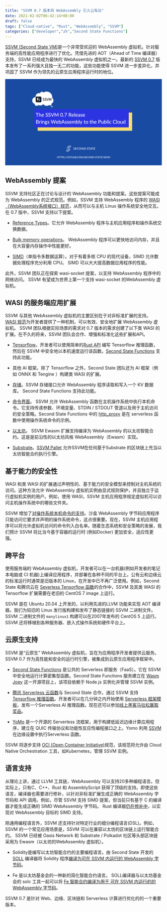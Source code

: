 ```yaml
---
title: "SSVM 0.7 版本将 WebAssembly 引入公有云"
date: 2021-02-02T06:42:14+08:00
draft: false
tags: ["Cloud-native", "Rust", "WebAssembly", "SSVM"]
categories: ["developer","zh","Second State Functions"]
---
```



[SSVM (Second State VM)](https://www.secondstate.io/ssvm/)是一个非常受欢迎的 WebAssembly 虚拟机，针对服务端的高性能应用程序进行了优化。凭借先进的 AOT（Ahead of Time 编译器）支持，SSVM 已经成为最快的 WebAssembly 虚拟机之一。最新的 [SSVM 0.7](https://github.com/second-state/SSVM/releases/tag/0.7.3) 版本发布了一系列强大且独一无二的功能，这些功能使得 SSVM 进一步差异化，并巩固了 SSVM 作为领先的云原生应用程序运行时的地位。 

![SSVM 0.7 release](/images/20210201-ssvm-0-7-release.png)

## WebAssembly 提案 

SSVM 支持社区正在讨论与设计的 WebAssembly 功能和提案。这些提案可能成为 WebAssembly 的正式规范。例如，SSVM 支持 WebAssembly 程序的 [WASI（WebAssembly系统接口）规范](https://github.com/WebAssembly/WASI)，从而可以与主机 Linux 操作系统安全地交互。在 0.7 版中，SSVM 支持以下提案。 

* [Reference Types](https://webassembly.github.io/reference-types/core/)。它允许 WebAssembly 程序与主机应用程序和操作系统交换数据。

* [Bulk memory operations](https://github.com/WebAssembly/bulk-memory-operations/blob/master/proposals/bulk-memory-operations/Overview.md)。 WebAssembly 程序可以更快地访问内存，并且在大容量内存操作中性能更好。

* [SIMD](https://github.com/WebAssembly/simd)（单指令多数据运算）。对于有着多核 CPU 的现代设备，SIMD 允许数据处理程序充分利用 CPU。 SIMD 可以大大提高数据应用程序的性能。


此外，SSVM 团队正在探索 wasi-socket 提案，以支持 WebAssembly 程序中的网络访问。 SSVM 有望成为世界上第一个支持 wasi-socket 的WebAssembly 虚拟机。 


##  WASI 的服务端应用扩展 

SSVM 与其他 WebAssembly 虚拟机的主要区别在于对非标准扩展的支持。 [WASI 规范](https://github.com/WebAssembly/WASI)为开发者提供了一种机制，可以有效、安全地扩展 WebAssembly 虚拟机。 SSVM 团队根据实际场景的需求对 0.7 版本的需求创建了以下类 WASI 的扩展。在不久的将来，SSVM 团队会合作、增强和标准化这些扩展和API。 

* [Tensorflow](https://github.com/second-state/ssvm-tensorflow)。开发者可以使用简单的[Rust API](https://crates.io/crates/ssvm_tensorflow_interface) 编写 Tensorflow 推理函数，然后在 SSVM 中安全地以本机速度运行该函数。[Second State Functions](https://www.secondstate.io/faas/) 支持此功能。

* 其他 AI 框架。除了 Tensorflow 之外，Second State 团队还为 AI 框架（例如 ONNX 和 Tengine ）构建类 WASI 的扩展。

* [存储](https://github.com/second-state/ssvm-storage)。SSVM 存储接口允许 WebAssembly 程序读取和写入一个 KV 数据库。 Second State Functions 支持此功能。

* [命令界面](https://github.com/second-state/ssvm_process_interface)。 SSVM 允许 WebAssembly 函数在主机操作系统中执行本机命令。它支持传递参数、环境变量、STDIN / STDOUT 管道以及用于主机访问的安全策略。Second State Functions 中的 [http_proxy](https://www.secondstate.io/articles/internet-of-functions-http-proxy/) 是在 serverless 函数中使用操作系统命令的示例。

* [以太坊](https://github.com/second-state/ssvm-evmc)。 SSVM Ewasm 扩展支持编译为 WebAssembly 的以太坊智能合约。这是是前沿性的以太坊风格 WebAssembly（Ewasm）实现。

* [Substrate](https://github.com/second-state/substrate-ssvm-node)。[SSVM Pallet](https://github.com/second-state/pallet-ssvm) 允许SSVM在任何基于Substrate 的区块链上充当以太坊智能合约执行引擎。


## 基于能力的安全性 

WASI 和类 WASI 的扩展通过声明性的、基于能力的安全模型来控制对主机系统的访问。这种方法允许 WebAssembly 虚拟机实例由显式规则保护，并且独立于运行虚拟机实例的用户。例如，使用 WASI，SSVM 主机应用程序规定虚拟机可以访问主机操作系统中的哪些文件夹。 

SSVM 增加了[对操作系统本机命令的支持](https://www.secondstate.io/articles/command-process/)。沙盒 WebAssembly 字节码应用程序只能访问它要求并声明的操作系统命令，这点很重要。现在，SSVM 主机应用程序可以将允许虚拟机访问的命令列入白名单。随着生态系统和安全策略的发展，我们预计 SSVM 将比当今基于容器的运行时 (例如Docker) 更加安全，适应性更强。 


## 跨平台 

使用服务端的 WebAssembly 虚拟机，开发者可以在一台机器(例如开发者的笔记本电脑或 CI 机器)上编译应用程序，并部署在各种不同的平台上。公有云和边缘云的标准运行时通常是旧版本的 Linux，在开发中已不再广泛使用。例如，Second State 和腾讯云在 [Severless Tensorflow 函数](https://github.com/second-state/tencent-tensorflow-scf)的合作中，SSVM 及其类 WASI 的 Tensorflow 扩展需要在老旧的 CentOS 7 image 上运行。 


SSVM 是在 Ubuntu 20.04 上开发的，以利用先进的LLVM 功能来实现 AOT 编译器。我们为较旧的 Linux 发行版构建和发布了静态链接的 SSVM 二进制文件。 SSVM 二进制文件的 `manylinux1` 构建可以在2007年发布的 CentOS 5 上运行。SSVM 还将移植到各种服务器、嵌入式操作系统和硬件平台上。 


## 云原生支持 

SSVM 是“云原生” WebAssembly 虚拟机，旨在为应用程序开发者提供云服务。SSVM 0.7 作为高性能和安全的运行时引擎，被集成到云原生应用程序框架中。 


* [Second State Functions](https://www.secondstate.io/faas/) 是公共的 Serverless 即服务（FaaS）。它在 SSVM 中安全地运行计算密集型函数。Second State Functions 服务建立在 [Wasm Joey](https://github.com/second-state/wasm-joey) 这一开源项目上，该项目依赖于 Node.js 实例化并管理 SSVM 实例。

* [腾讯 Serverless 云函数](https://intl.cloud.tencent.com/product/scf)与 Second State 合作，通过 SSVM 支持 [Tensorflow 推理函数](https://www.secondstate.io/articles/wasi-tensorflow/)。开发者可以在几分钟之内开始使用 [Serverless 框架模板](https://github.com/second-state/tencent-tensorflow-scf)，发布一个Serverless AI 推理函数。现在还可以参加[线上黑客马拉松赢取奖品](https://mp.weixin.qq.com/s/ur8l_tIGXOXoW7lf1LTSOg)。

* [YoMo](https://github.com/yomorun/yomo) 是一个开源的 Serverless 流框架，用于构建低延迟边缘计算应用程序，建立在 QUIC 传输协议和功能性反应性编程接口之上。Yomo 利用 [SSVM](https://github.com/yomorun/yomo-flow-ssvm-example) 在边缘设置中执行Serverless 函数。


SSVM 将逐步支持 [OCI (Open Container Initiative)](https://opencontainers.org/)规范，该规范将允许由 Cloud Native Orchestration 工具，如Kubernetes，管理 SSVM 实例。 


## 语言支持 

从理论上讲，通过 LLVM 工具链，WebAssembly 可以支持20多种编程语言。但实际上，只有C、C++、Rust 和 AssemblyScript 获得了顶级的支持。即使这些语言，编译器也需要进行修补，以针对非标准扩展生成正确的 WebAssembly 字节码和 API 调用。例如，尽管 SSVM 支持 SIMD 提案，但当前只有基于 C 的编译器才能生成正确的 SIMD WebAssembly 字节码。 Rust 编译器[仍在修补中](https://github.com/rust-lang/stdarch/pull/874/files)，以实现对 WebAssembly 目标的 SIMD 支持。 

除通用编程语言外，SSVM 还支持针对特定行业的细分编程语言(DSL)。例如，SSVM 的一个常见应用场景是，SSVM 可以在兼容以太坊的区块链上运行智能合约。 SSVM 已经被 Oasis Network 和 Substrate / Polkadot 社区等头部区块链采用为 Ewasm（以太坊的WebAssembly 虚拟机）。 


* Solidity是编写以太坊智能合约的主要编程语言。由 Second State 开发的 [SOLL](https://github.com/second-state/SOLL) 编译器将 Solidity 程序[编译为可在 SSVM 内运行的 WebAssembly 字节码](https://github.com/second-state/SOLL/blob/master/doc/guides/FeatureGuideForSolidity.md)。

* Fe 是以太坊基金会的一种新的简化智能合约语言。 SOLL编译器与以太坊基金会的 solc 工具一起可以将 [Fe 智能合约编译为用于 可在 SSVM 内运行的的 WebAssembly 字节码](https://github.com/second-state/rust-ssvm/blob/master/examples/fe-readme.md)。


SSVM 0.7 是针对 Web、边缘、区块链和 Serverless 计算进行优化的的一个重要版本。 
